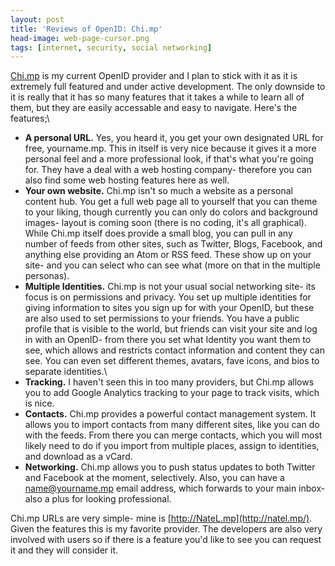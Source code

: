 ```yaml
---
layout: post
title: 'Reviews of OpenID: Chi.mp'
head-image: web-page-cursor.png
tags: [internet, security, social networking]
---
```


[Chi.mp](http://chi.mp/) is my current OpenID provider and I plan to
stick with it as it is extremely full featured and under active
development. The only downside to it is really that it has so many
features that it takes a while to learn all of them, but they are easily
accessable and easy to navigate. Here's the features;\

-   **A personal URL.** Yes, you heard it, you get your own designated
    URL for free, yourname.mp. This in itself is very nice because it
    gives it a more personal feel and a more professional look, if
    that's what you're going for. They have a deal with a web hosting
    company- therefore you can also find some web hosting features here
    as well.
-   **Your own website.** Chi.mp isn't so much a website as a personal
    content hub. You get a full web page all to yourself that you can
    theme to your liking, though currently you can only do colors and
    background images- layout is coming soon (there is no coding, it's
    all graphical). While Chi.mp itself does provide a small blog, you
    can pull in any number of feeds from other sites, such as Twitter,
    Blogs, Facebook, and anything else providing an Atom or RSS feed.
    These show up on your site- and you can select who can see what
    (more on that in the multiple personas).
-   **Multiple Identities.** Chi.mp is not your usual social networking
    site- its focus is on permissions and privacy. You set up multiple
    identities for giving information to sites you sign up for with your
    OpenID, but these are also used to set permissions to your friends.
    You have a public profile that is visible to the world, but friends
    can visit your site and log in with an OpenID- from there you set
    what Identity you want them to see, which allows and restricts
    contact information and content they can see. You can even set
    different themes, avatars, fave icons, and bios to separate
    identities.\
-   **Tracking.** I haven't seen this in too many providers, but Chi.mp
    allows you to add Google Analytics tracking to your page to track
    visits, which is nice.
-   **Contacts.** Chi.mp provides a powerful contact management system.
    It allows you to import contacts from many different sites, like you
    can do with the feeds. From there you can merge contacts, which you
    will most likely need to do if you import from multiple places,
    assign to identities, and download as a vCard.
-   **Networking.** Chi.mp allows you to push status updates to both
    Twitter and Facebook at the moment, selectively. Also, you can have
    a name@yourname.mp email address, which forwards to your main inbox-
    also a plus for looking professional.

Chi.mp URLs are very simple- mine is
[http://NateL.mp](http://natel.mp/). Given the features this is my
favorite provider. The developers are also very involved with users so
if there is a feature you'd like to see you can request it and they will
consider it.
